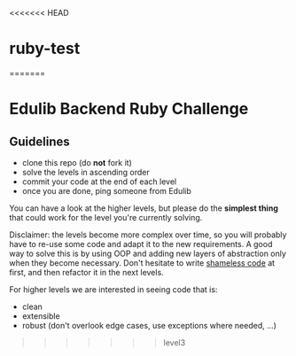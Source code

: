 <<<<<<< HEAD
# ruby-test
=======
# Edulib Backend Ruby Challenge

## Guidelines

- clone this repo (do **not** fork it)
- solve the levels in ascending order
- commit your code at the end of each level
- once you are done, ping someone from Edulib

You can have a look at the higher levels, but please do the **simplest thing** that could work for the level you're currently solving.

Disclaimer: the levels become more complex over time, so you will probably have to re-use some code and adapt it to the new requirements.
A good way to solve this is by using OOP and adding new layers of abstraction only when they become necessary.
Don't hesitate to write [shameless code](http://red-badger.com/blog/2014/08/20/i-spent-3-days-with-sandi-metz-heres-what-i-learned/) at first, and then refactor it in the next levels.

For higher levels we are interested in seeing code that is:
- clean
- extensible
- robust (don't overlook edge cases, use exceptions where needed, ...)
>>>>>>> level3
